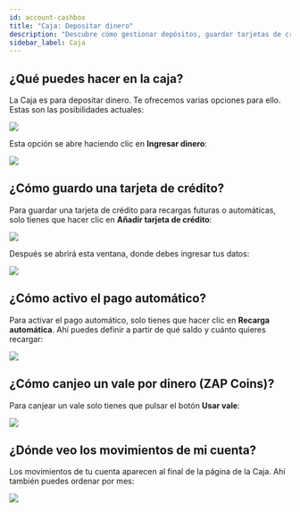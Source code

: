 ```yaml
---
id: account-cashbox
title: "Caja: Depositar dinero"
description: "Descubre cómo gestionar depósitos, guardar tarjetas de crédito, activar pagos automáticos, canjear vales y seguir los movimientos de tu cuenta → Aprende más ahora"
sidebar_label: Caja
---
```


## ¿Qué puedes hacer en la caja?

La Caja es para depositar dinero. Te ofrecemos varias opciones para ello. Estas son las posibilidades actuales:

![](https://screensaver01.zap-hosting.com/index.php/s/tEYsKsmkJj4Pw39/preview)

Esta opción se abre haciendo clic en **Ingresar dinero**: 

![](https://screensaver01.zap-hosting.com/index.php/s/D2WZgLy2M5LeMaB/preview)


## ¿Cómo guardo una tarjeta de crédito?

Para guardar una tarjeta de crédito para recargas futuras o automáticas, solo tienes que hacer clic en **Añadir tarjeta de crédito**: 

![](https://screensaver01.zap-hosting.com/index.php/s/TH6CBPZJWM3atyY/preview)

Después se abrirá esta ventana, donde debes ingresar tus datos: 

![](https://screensaver01.zap-hosting.com/index.php/s/mLQGYd69pKaS63y/preview)


## ¿Cómo activo el pago automático?

Para activar el pago automático, solo tienes que hacer clic en **Recarga automática**. Ahí puedes definir a partir de qué saldo y cuánto quieres recargar:

![](https://screensaver01.zap-hosting.com/index.php/s/qFRi5rJypmdMM58/preview)


## ¿Cómo canjeo un vale por dinero (ZAP Coins)?

Para canjear un vale solo tienes que pulsar el botón **Usar vale**: 

![](https://screensaver01.zap-hosting.com/index.php/s/emB22L3PzxXwZwN/preview)


## ¿Dónde veo los movimientos de mi cuenta?

Los movimientos de tu cuenta aparecen al final de la página de la Caja. Ahí también puedes ordenar por mes:

![](https://screensaver01.zap-hosting.com/index.php/s/eQQp8ie3K3SAWkf/preview)